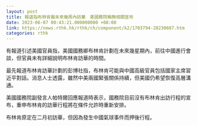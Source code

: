 ```yaml
---
layout: post
title: 報道指布林肯擬未來幾周內訪華　美國務院稱無相關宣布
date: 2023-06-07 00:43:21.000000000 +08:00
link: https://news.rthk.hk/rthk/ch/component/k2/1703794-20230607.htm
categories: rthk
---
```


有報道引述美國官員指，美國國務卿布林肯計劃在未來幾星期內，前往中國進行會談，但官員未有詳細說明布林肯訪華的時間。

最先報道布林肯訪華計劃的彭博社指，布林肯可能與中國高級官員包括國家主席習近平對話。消息人士透露，雖然中美兩國緊張關係持續，但美國仍希望恢復高層溝通。

美國國務院副發言人帕特爾回應報道時表示，國務院目前沒有布林肯出訪行程的宣布，重申布林肯的訪華行程將在條件允許時重新安排。

布林肯原定在二月初訪華，但因為發生中國氣球事件而押後行程。

